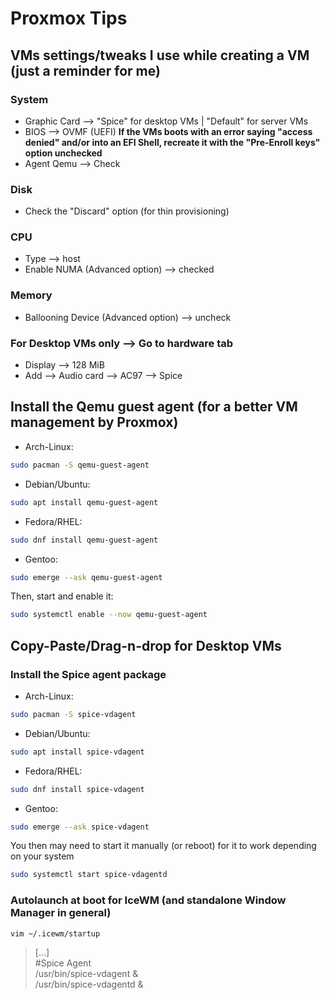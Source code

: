 # Proxmox Tips

## VMs settings/tweaks I use while creating a VM (just a reminder for me)

### System

- Graphic Card --> "Spice" for desktop VMs | "Default" for server VMs
- BIOS --> OVMF (UEFI) **If the VMs boots with an error saying "access denied" and/or into an EFI Shell, recreate it with the "Pre-Enroll keys" option unchecked**
- Agent Qemu --> Check

### Disk

- Check the "Discard" option (for thin provisioning)

### CPU

- Type --> host
- Enable NUMA (Advanced option) --> checked

### Memory

- Ballooning Device (Advanced option) --> uncheck

### For Desktop VMs only --> Go to hardware tab

- Display --> 128 MiB
- Add --> Audio card --> AC97 --> Spice

## Install the Qemu guest agent (for a better VM management by Proxmox)

- Arch-Linux:

```bash
sudo pacman -S qemu-guest-agent
```

- Debian/Ubuntu:

```bash
sudo apt install qemu-guest-agent
```

- Fedora/RHEL:

```bash
sudo dnf install qemu-guest-agent
```

- Gentoo:

```bash
sudo emerge --ask qemu-guest-agent
```

Then, start and enable it:

```bash
sudo systemctl enable --now qemu-guest-agent
```

## Copy-Paste/Drag-n-drop for Desktop VMs

### Install the Spice agent package

- Arch-Linux:

```bash
sudo pacman -S spice-vdagent
```

- Debian/Ubuntu:

```bash
sudo apt install spice-vdagent
```

- Fedora/RHEL:

```bash
sudo dnf install spice-vdagent
```

- Gentoo:

```bash
sudo emerge --ask spice-vdagent
```

You then may need to start it manually (or reboot) for it to work depending on your system

```bash
sudo systemctl start spice-vdagentd
```

### Autolaunch at boot for IceWM (and standalone Window Manager in general)

```bash
vim ~/.icewm/startup
```

> [...]  
> #Spice Agent  
> /usr/bin/spice-vdagent &  
> /usr/bin/spice-vdagentd &
